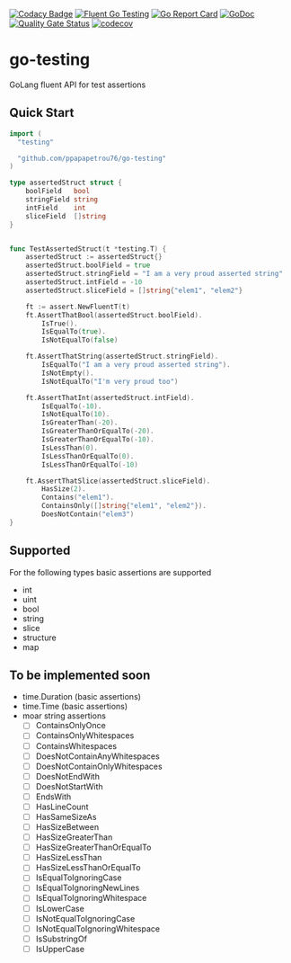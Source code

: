 [![Codacy Badge](https://api.codacy.com/project/badge/Grade/70aaf3cfcd9d46f08ba1de5eb4156577)](https://app.codacy.com/manual/ppapapetrou76/go-testing?utm_source=github.com&utm_medium=referral&utm_content=ppapapetrou76/go-testing&utm_campaign=Badge_Grade_Dashboard)
[![Fluent Go Testing](https://circleci.com/gh/circleci/circleci-docs.svg?style=shield)](https://app.circleci.com/pipelines/github/ppapapetrou76/go-testing?branch=master)
[![Go Report Card](https://goreportcard.com/badge/github.com/ppapapetrou76/go-testing)](https://goreportcard.com/report/github.com/ppapapetrou76/go-testing)
[![GoDoc](https://godoc.org/github.com/ppapapetrou76/go-testing?status.svg)](https://pkg.go.dev/github.com/ppapapetrou76/go-testing)
[![Quality Gate Status](https://sonarcloud.io/api/project_badges/measure?project=ppapapetrou76_go-testing&metric=alert_status)](https://sonarcloud.io/dashboard?id=ppapapetrou76_go-testing)
[![codecov](https://codecov.io/gh/ppapapetrou76/go-testing/branch/master/graph/badge.svg)](https://codecov.io/gh/ppapapetrou76/go-testing)

# go-testing
GoLang fluent API for test assertions

## Quick Start

```go
import (
  "testing"

  "github.com/ppapapetrou76/go-testing"
)

type assertedStruct struct {
	boolField   bool
	stringField string
	intField    int
	sliceField  []string
}


func TestAssertedStruct(t *testing.T) {
	assertedStruct := assertedStruct{}
	assertedStruct.boolField = true
	assertedStruct.stringField = "I am a very proud asserted string"
	assertedStruct.intField = -10
	assertedStruct.sliceField = []string{"elem1", "elem2"}

	ft := assert.NewFluentT(t)
	ft.AssertThatBool(assertedStruct.boolField).
		IsTrue().
		IsEqualTo(true).
		IsNotEqualTo(false)

	ft.AssertThatString(assertedStruct.stringField).
		IsEqualTo("I am a very proud asserted string").
		IsNotEmpty().
		IsNotEqualTo("I'm very proud too")

	ft.AssertThatInt(assertedStruct.intField).
		IsEqualTo(-10).
		IsNotEqualTo(10).
		IsGreaterThan(-20).
		IsGreaterThanOrEqualTo(-20).
		IsGreaterThanOrEqualTo(-10).
		IsLessThan(0).
		IsLessThanOrEqualTo(0).
		IsLessThanOrEqualTo(-10)

	ft.AssertThatSlice(assertedStruct.sliceField).
		HasSize(2).
		Contains("elem1").
		ContainsOnly([]string{"elem1", "elem2"}).
		DoesNotContain("elem3")
}

```
## Supported
For the following types basic assertions are supported
  * int
  * uint
  * bool
  * string
  * slice
  * structure
  * map

## To be implemented soon
  * time.Duration (basic assertions)
  * time.Time (basic assertions)
  * moar string assertions
    * [ ] ContainsOnlyOnce
    * [ ] ContainsOnlyWhitespaces
    * [ ] ContainsWhitespaces
    * [ ] DoesNotContainAnyWhitespaces
    * [ ] DoesNotContainOnlyWhitespaces
    * [ ] DoesNotEndWith
    * [ ] DoesNotStartWith
    * [ ] EndsWith
    * [ ] HasLineCount
    * [ ] HasSameSizeAs
    * [ ] HasSizeBetween
    * [ ] HasSizeGreaterThan
    * [ ] HasSizeGreaterThanOrEqualTo
    * [ ] HasSizeLessThan
    * [ ] HasSizeLessThanOrEqualTo
    * [ ] IsEqualToIgnoringCase
    * [ ] IsEqualToIgnoringNewLines
    * [ ] IsEqualToIgnoringWhitespace
    * [ ] IsLowerCase
    * [ ] IsNotEqualToIgnoringCase
    * [ ] IsNotEqualToIgnoringWhitespace
    * [ ] IsSubstringOf
    * [ ] IsUpperCase
